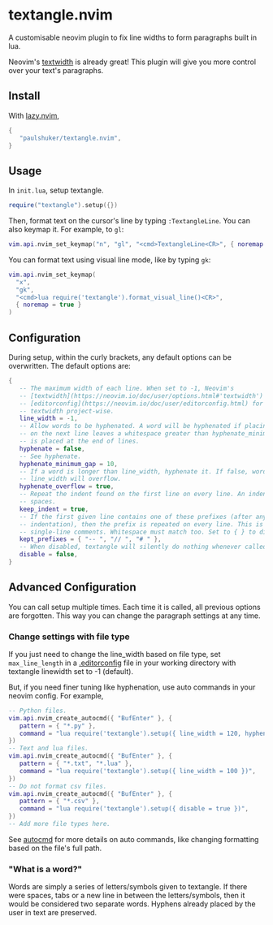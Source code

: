 # textangle.nvim

A customisable neovim plugin to fix line widths to form paragraphs built in lua.

Neovim's [textwidth](https://neovim.io/doc/user/options.html#'tw') is already great! This
plugin will give you more control over your text's paragraphs.

## Install

With [lazy.nvim](https://github.com/folke/lazy.nvim),

```lua
{
   "paulshuker/textangle.nvim",
}
```

## Usage

In `init.lua`, setup textangle.

```lua
require("textangle").setup({})
```

Then, format text on the cursor's line by typing `:TextangleLine`. You can also keymap it.
For example, to `gl`:

```lua
vim.api.nvim_set_keymap("n", "gl", "<cmd>TextangleLine<CR>", { noremap = true })
```

You can format text using visual line mode, like by typing `gk`:

```lua
vim.api.nvim_set_keymap(
  "x",
  "gk",
  "<cmd>lua require('textangle').format_visual_line()<CR>",
  { noremap = true }
)
```

## Configuration

During setup, within the curly brackets, any default options can be overwritten. The
default options are:

```lua
{
   -- The maximum width of each line. When set to -1, Neovim's
   -- [textwidth](https://neovim.io/doc/user/options.html#'textwidth') is used. See the
   -- [editorconfig](https://neovim.io/doc/user/editorconfig.html) for ways to configure
   -- textwidth project-wise.
   line_width = -1,
   -- Allow words to be hyphenated. A word will be hyphenated if placing the entire word
   -- on the next line leaves a whitespace greater than hyphenate_minimum_gap. The hyphen
   -- is placed at the end of lines.
   hyphenate = false,
   -- See hyphenate.
   hyphenate_minimum_gap = 10,
   -- If a word is longer than line_width, hyphenate it. If false, words longer than
   -- line_width will overflow.
   hyphenate_overflow = true,
   -- Repeat the indent found on the first line on every line. An indent can be tabs or
   -- spaces.
   keep_indent = true,
   -- If the first given line contains one of these prefixes (after any optional
   -- indentation), then the prefix is repeated on every line. This is useful for
   -- single-line comments. Whitespace must match too. Set to { } to disable.
   kept_prefixes = { "-- ", "// ", "# " },
   -- When disabled, textangle will silently do nothing whenever called.
   disable = false,
}
```

## Advanced Configuration

You can call setup multiple times. Each time it is called, all previous options are
forgotten. This way you can change the paragraph settings at any time.

### Change settings with file type

If you just need to change the line_width based on file type, set `max_line_length` in a
[.editorconfig](https://neovim.io/doc/user/editorconfig.html) file in your working
directory with textangle linewidth set to -1 (default).

But, if you need finer tuning like hyphenation, use auto commands in your neovim config.
For example,

```lua
-- Python files.
vim.api.nvim_create_autocmd({ "BufEnter" }, {
   pattern = { "*.py" },
   command = "lua require('textangle').setup({ line_width = 120, hyphenate = false })",
})
-- Text and lua files.
vim.api.nvim_create_autocmd({ "BufEnter" }, {
   pattern = { "*.txt", "*.lua" },
   command = "lua require('textangle').setup({ line_width = 100 })",
})
-- Do not format csv files.
vim.api.nvim_create_autocmd({ "BufEnter" }, {
   pattern = { "*.csv" },
   command = "lua require('textangle').setup({ disable = true })",
})
-- Add more file types here.
```

See [autocmd](https://neovim.io/doc/user/autocmd.html) for more details on auto commands,
like changing formatting based on the file's full path.

### "What is a word?"

Words are simply a series of letters/symbols given to textangle. If there were spaces,
tabs or a new line in between the letters/symbols, then it would be considered two
separate words. Hyphens already placed by the user in text are preserved.

